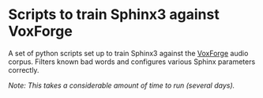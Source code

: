 # Scripts to train Sphinx3 against VoxForge

A set of python scripts set up to train Sphinx3 against the [VoxForge](http://www.voxforge.org/) audio corpus. Filters known bad words and configures various Sphinx parameters correctly.

*Note: This takes a considerable amount of time to run (several days).*
